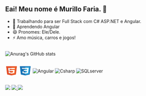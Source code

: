## Eai! Meu nome é Murillo Faria. 👋

- 🔭 Trabalhando para ser Full Stack com C# ASP.NET e Angular.
- 🌱 Aprendendo Angular
- 😄 Pronomes: Ele/Dele.
- ⚡ Amo música, carros e jogos!

##

![Anurag's GitHub stats](https://github-readme-stats.vercel.app/api?username=MurilloNFaria&hide=contribs,prs&show_icons=true&theme=transparent)


<div style="display: inline_block"><br>
  <img align="center" alt="HTML" height="30" width="40"
    src="https://raw.githubusercontent.com/devicons/devicon/master/icons/html5/html5-original.svg">
  <img align="center" alt="CSS" height="30" width="40"
    src="https://raw.githubusercontent.com/devicons/devicon/master/icons/css3/css3-original.svg">
  <img align="center" alt="Angular" height="30" width="40"
    src="https://cdn.jsdelivr.net/gh/devicons/devicon@latest/icons/angular/angular-original.svg">     
  <img align="center" alt="Csharp" height="30" width="40"
    src="https://cdn.jsdelivr.net/gh/devicons/devicon@latest/icons/csharp/csharp-original.svg">
  <img align="center" alt="SQLserver" height="30" width="40"
    src="https://cdn.jsdelivr.net/gh/devicons/devicon@latest/icons/microsoftsqlserver/microsoftsqlserver-original.svg">
</div>

##

<div> 
  <a href="https://instagram.com/murillxnf" target="_blank">
    <img src="https://img.shields.io/badge/Instagram-E4405F?style=for-the-badge&logo=instagram&logoColor=white"
      target="_blank"></a>
  <a href = "mailto:nascimentomurillo24@gmail.com">
    <img src="https://img.shields.io/badge/Gmail-D14836?style=for-the-badge&logo=gmail&logoColor=white" 
      target="_blank">
  </a>
  <a href="https://www.linkedin.com/in/murillo-nascimento-faria/" target="_blank">
    <img src="https://img.shields.io/badge/-LinkedIn-%230077B5?style=for-the-badge&logo=linkedin&logoColor=white"
      target="_blank">
  </a> 
</div>
